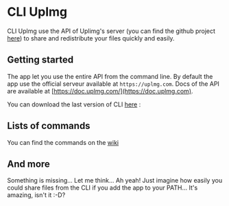 # CLI Uplmg

CLI Uplmg use the API of Uplimg's server (you can find the github project [here](https://github.com/Uplimg/server)) to share and redistribute your files quickly and easily.

## Getting started

The app let you use the entire API from the command line. By default the app use the official serveur available at `https://uplmg.com`. Docs of the API are available at [https://doc.uplmg.com/](https://doc.uplmg.com).

You can download the last version of CLI [here]([https://uplmg.com/cuw]) :

## Lists of commands

You can find the commands on the [wiki](https://github.com/uShare-app/CLI-Uplmg/wiki)

## And more

Something is missing... Let me think... Ah yeah! Just imagine how easily you could share files from the CLI if you add the app to your PATH... It's amazing, isn't it :-D?
